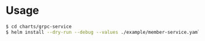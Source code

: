 # Usage

```sh
$ cd charts/grpc-service
$ helm install --dry-run --debug --values ./example/member-service.yaml .
```
